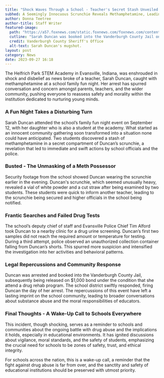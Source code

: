 ```yaml
---
title: "Shock Waves Through a School - Teacher's Secret Stash Unveiled at Family Fun Night!"
subhed: A Seemingly Innocuous Scrunchie Reveals Methamphetamine, Leading to a Shocking Arrest and a School in Turmoil
author: Donna Teetree
author-title: Staff Writer
featured-image: 
  path: "https://a57.foxnews.com/static.foxnews.com/foxnews.com/content/uploads/2023/09/720/405/Sarah-Jayne-Duncan-Vanderburgh-County-Jail-IN.jpg?ve=1&tl=1"
  cutline: "Sarah Duncan was booked into the Vanderburgh County Jail on Sept. 20 for criminal possession of methamphetamine and criminal possession of drug paraphernalia"
  credit: Vanderburgh County Sheriff's Office
  alt-text: Sarah Duncan's mugshot.
layout: post
category: News
date: 2023-09-27 16:18
---
```


The Helfrich Park STEM Academy in Evansville, Indiana, was enshrouded in shock and disbelief as news broke of a teacher, Sarah Duncan, caught with methamphetamine at a school family fun night. Her arrest has spurred conversation and concern amongst parents, teachers, and the wider community, pushing everyone to reassess safety and morality within the institution dedicated to nurturing young minds.

### A Fun Night Takes a Disturbing Turn
Sarah Duncan attended the school’s family fun night event on September 12, with her daughter who is also a student at the academy. What started as an innocent community gathering soon transformed into a situation none could have anticipated. Two students discovered a stash of methamphetamine in a secret compartment of Duncan’s scrunchie, a revelation that led to immediate and swift actions by school officials and the police.

### Busted - The Unmasking of a Meth Possessor
Security footage from the school showed Duncan wearing the scrunchie earlier in the evening. Duncan's scrunchie, which seemed unusually heavy, revealed a vial of white powder and a cut straw after being examined by two students. These students were quick to inform another teacher, leading to the scrunchie being secured and higher officials in the school being notified.

### Frantic Searches and Failed Drug Tests
The school’s deputy chief of staff and Evansville Police Chief Tim Alford took Duncan to a nearby clinic for a drug urine screening. Duncan’s first two samples did not reach the required amount or temperature for testing. During a third attempt, police observed an unauthorized collection container falling from Duncan’s shorts. This spurred more suspicion and intensified the investigation into her activities and behavioral patterns.

### Legal Repercussions and Community Response
Duncan was arrested and booked into the Vanderburgh County Jail, subsequently being released on $1,000 bond under the condition that she attend a drug rehab program. The school district swiftly responded, firing Duncan the day of her arrest. The repercussions of this event have left a lasting imprint on the school community, leading to broader conversations about substance abuse and the moral responsibilities of educators.

### Final Thoughts - A Wake-Up Call to Schools Everywhere
This incident, though shocking, serves as a reminder to schools and communities about the ongoing battle with drug abuse and the implications it holds, especially in educational environments. It has ignited discussions about vigilance, moral standards, and the safety of students, emphasizing the crucial need for schools to be zones of safety, trust, and ethical integrity.

For schools across the nation, this is a wake-up call, a reminder that the fight against drug abuse is far from over, and the sanctity and safety of educational institutions should be preserved with utmost priority.
